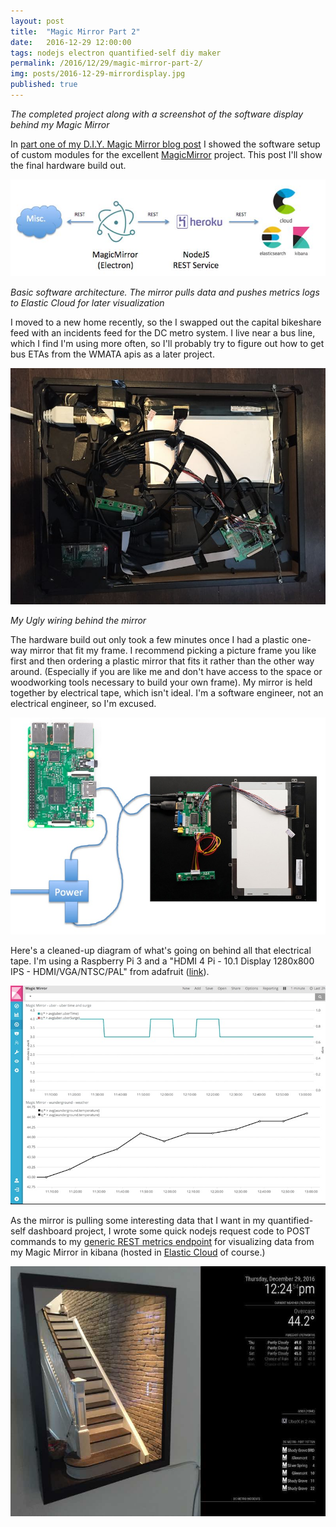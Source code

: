 ```yaml
---
layout: post
title:  "Magic Mirror Part 2"
date:   2016-12-29 12:00:00
tags: nodejs electron quantified-self diy maker
permalink: /2016/12/29/magic-mirror-part-2/
img: posts/2016-12-29-mirrordisplay.jpg
published: true
---
```


*The completed project along with a screenshot of the software display behind my Magic Mirror*

In [part one of my D.I.Y. Magic Mirror blog post](/2016/06/12/magic-mirror-part-1/) I showed the software setup of custom modules for the excellent [MagicMirror](https://github.com/MichMich/MagicMirror) project.  This post I'll show the final hardware build out.

![Software architecture](/images/posts/2016-12-29-arch.jpg "software architecture")

*Basic software architecture.  The mirror pulls data and pushes metrics logs to Elastic Cloud for later visualization*

I moved to a new home recently, so the I swapped out the capital bikeshare feed with an incidents feed for the DC metro system.  I live near a bus line, which I find I'm using more often, so I'll probably try to figure out how to get bus ETAs from the WMATA apis as a later project.

![Wiring Photo](/images/posts/2016-12-29-behindmirror.jpg "wiring photo")

*My Ugly wiring behind the mirror*

The hardware build out only took a few minutes once I had a plastic one-way mirror that fit my frame.  I recommend picking a picture frame you like first and then ordering a plastic mirror that fits it rather than the other way around.  (Especially if you are like me and don't have access to the space or woodworking tools necessary to build your own frame).  My mirror is held together by electrical tape, which isn't ideal.  I'm a software engineer, not an electrical engineer, so I'm excused.

![Wiring Diagram](/images/posts/2016-12-29-mirrorwires.jpg "wiring diagram")

Here's a cleaned-up diagram of what's going on behind all that electrical tape.  I'm using a Raspberry Pi 3 and a "HDMI 4 Pi - 10.1 Display 1280x800 IPS - HDMI/VGA/NTSC/PAL" from adafruit ([link](https://www.adafruit.com/products/1287)).  

![Kibana](/images/posts/2016-12-29-kibana.jpg "kibana metrics")

As the mirror is pulling some interesting data that I want in my quantified-self dashboard project, I wrote some quick nodejs request code to POST commands to my [generic REST metrics endpoint](https://github.com/derickson/metrics-rest-service) for visualizing data from my Magic Mirror in kibana (hosted in [Elastic Cloud](cloud.elastic.co) of course.)

![Mirror Display](/images/posts/2016-12-29-mirrordisplay.jpg "mirror")

